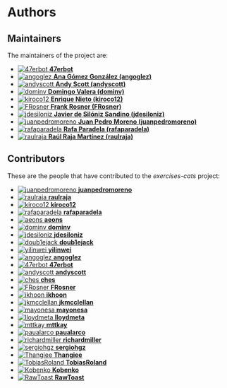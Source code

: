 [comment]: <> (Don't edit this file!)
[comment]: <> (It is automatically updated after every release of https://github.com/47degrees/.github)
[comment]: <> (If you want to suggest a change, please open a PR or issue in that repository)

# Authors

## Maintainers

The maintainers of the project are:

- [![47erbot](https://avatars1.githubusercontent.com/u/24799081?v=4&s=20) **47erbot**](https://github.com/47erbot)
- [![angoglez](https://avatars0.githubusercontent.com/u/10107285?v=4&s=20) **Ana Gómez González (angoglez)**](https://github.com/angoglez)
- [![andyscott](https://avatars3.githubusercontent.com/u/310363?v=4&s=20) **Andy Scott (andyscott)**](https://github.com/andyscott)
- [![dominv](https://avatars1.githubusercontent.com/u/3943031?v=4&s=20) **Domingo Valera (dominv)**](https://github.com/dominv)
- [![kiroco12](https://avatars1.githubusercontent.com/u/48894338?v=4&s=20) **Enrique Nieto (kiroco12)**](https://github.com/kiroco12)
- [![FRosner](https://avatars2.githubusercontent.com/u/3427394?v=4&s=20) **Frank Rosner (FRosner)**](https://github.com/FRosner)
- [![jdesiloniz](https://avatars2.githubusercontent.com/u/2835739?v=4&s=20) **Javier de Silóniz Sandino (jdesiloniz)**](https://github.com/jdesiloniz)
- [![juanpedromoreno](https://avatars2.githubusercontent.com/u/4879373?v=4&s=20) **Juan Pedro Moreno (juanpedromoreno)**](https://github.com/juanpedromoreno)
- [![rafaparadela](https://avatars3.githubusercontent.com/u/315070?v=4&s=20) **Rafa Paradela (rafaparadela)**](https://github.com/rafaparadela)
- [![raulraja](https://avatars3.githubusercontent.com/u/456796?v=4&s=20) **Raúl Raja Martínez (raulraja)**](https://github.com/raulraja)

## Contributors

These are the people that have contributed to the _exercises-cats_ project:

- [![juanpedromoreno](https://avatars2.githubusercontent.com/u/4879373?v=4&s=20) **juanpedromoreno**](https://github.com/juanpedromoreno)
- [![raulraja](https://avatars3.githubusercontent.com/u/456796?v=4&s=20) **raulraja**](https://github.com/raulraja)
- [![kiroco12](https://avatars1.githubusercontent.com/u/48894338?v=4&s=20) **kiroco12**](https://github.com/kiroco12)
- [![rafaparadela](https://avatars3.githubusercontent.com/u/315070?v=4&s=20) **rafaparadela**](https://github.com/rafaparadela)
- [![aeons](https://avatars2.githubusercontent.com/u/1432894?v=4&s=20) **aeons**](https://github.com/aeons)
- [![dominv](https://avatars1.githubusercontent.com/u/3943031?v=4&s=20) **dominv**](https://github.com/dominv)
- [![jdesiloniz](https://avatars2.githubusercontent.com/u/2835739?v=4&s=20) **jdesiloniz**](https://github.com/jdesiloniz)
- [![doub1ejack](https://avatars2.githubusercontent.com/u/1809882?v=4&s=20) **doub1ejack**](https://github.com/doub1ejack)
- [![yilinwei](https://avatars0.githubusercontent.com/u/8933128?v=4&s=20) **yilinwei**](https://github.com/yilinwei)
- [![angoglez](https://avatars0.githubusercontent.com/u/10107285?v=4&s=20) **angoglez**](https://github.com/angoglez)
- [![47erbot](https://avatars1.githubusercontent.com/u/24799081?v=4&s=20) **47erbot**](https://github.com/47erbot)
- [![andyscott](https://avatars3.githubusercontent.com/u/310363?v=4&s=20) **andyscott**](https://github.com/andyscott)
- [![ches](https://avatars3.githubusercontent.com/u/13277?v=4&s=20) **ches**](https://github.com/ches)
- [![FRosner](https://avatars2.githubusercontent.com/u/3427394?v=4&s=20) **FRosner**](https://github.com/FRosner)
- [![ikhoon](https://avatars1.githubusercontent.com/u/1866157?v=4&s=20) **ikhoon**](https://github.com/ikhoon)
- [![jkmcclellan](https://avatars3.githubusercontent.com/u/52432856?v=4&s=20) **jkmcclellan**](https://github.com/jkmcclellan)
- [![mayonesa](https://avatars3.githubusercontent.com/u/56529?v=4&s=20) **mayonesa**](https://github.com/mayonesa)
- [![lloydmeta](https://avatars3.githubusercontent.com/u/914805?v=4&s=20) **lloydmeta**](https://github.com/lloydmeta)
- [![mttkay](https://avatars3.githubusercontent.com/u/102802?v=4&s=20) **mttkay**](https://github.com/mttkay)
- [![paualarco](https://avatars0.githubusercontent.com/u/33580722?v=4&s=20) **paualarco**](https://github.com/paualarco)
- [![richardmiller](https://avatars1.githubusercontent.com/u/783827?v=4&s=20) **richardmiller**](https://github.com/richardmiller)
- [![sergiohgz](https://avatars3.githubusercontent.com/u/14012309?v=4&s=20) **sergiohgz**](https://github.com/sergiohgz)
- [![Thangiee](https://avatars2.githubusercontent.com/u/4734933?v=4&s=20) **Thangiee**](https://github.com/Thangiee)
- [![TobiasRoland](https://avatars2.githubusercontent.com/u/5878818?v=4&s=20) **TobiasRoland**](https://github.com/TobiasRoland)
- [![Kobenko](https://avatars0.githubusercontent.com/u/21039161?v=4&s=20) **Kobenko**](https://github.com/Kobenko)
- [![RawToast](https://avatars2.githubusercontent.com/u/8013000?v=4&s=20) **RawToast**](https://github.com/RawToast)